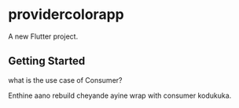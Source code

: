 # providercolorapp

A new Flutter project.

## Getting Started

what is the use case of Consumer?

Enthine aano rebuild cheyande ayine wrap with consumer kodukuka.
